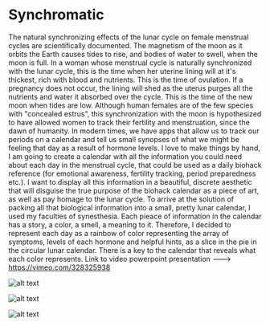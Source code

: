 # Synchromatic 


The natural synchronizing effects of the lunar cycle on female menstrual cycles are scientifically documented. The magnetism of the moon as it orbits the Earth causes tides to rise, and bodies of water to swell, when the moon is full. In a woman whose menstrual cycle is naturally synchronized with the lunar cycle, this is the time when her uterine lining will at it's thickest, rich with blood and nutrients. This is the time of ovulation. If a pregnancy does not occur, the lining will shed as the uterus purges all the nutrients and water it absorbed over the cycle. This is the time of the new moon when tides are low. Although human females are of the few species with "concealed estrus", this synchronization with the moon is hypothesized to have allowed women to track their fertility and menstruation, since the dawn of humanity. In modern times, we have apps that allow us to track our periods on a calendar and tell us small synopses of what we might be feeling that day as a result of hormone levels. I love to make things by hand, I am going to create a calendar with all the information you could need about each day in the menstrual cycle, that could be used as a daily biohack reference (for emotional awareness, fertility tracking, period preparedness etc.).  I want to display all this information in a beautiful, discrete aesthetic that will disguise the true purpose of the biohack calendar as a piece of art, as well as pay homage to the lunar cycle. To arrive at the solution of packing all that biological information into a small, pretty lunar calendar, I used my faculties of synesthesia. Each pieace of information in the calendar has a story, a color, a smell, a meaning to it. Therefore, I decided to represent each day as a rainbow of color representing the array of symptoms, levels of each hormone and helpful hints, as a slice in the pie in the circular lunar calendar. There is a key to the calendar that reveals what each color represents.   Link to video powerpoint presentation --->    https://vimeo.com/328325938

![alt text](https://github.com/sophiaisabelma/Synchromatic2/blob/master/IMG_6152.JPG)

![alt text](https://github.com/sophiaisabelma/Synchromatic2/blob/master/IMG_5932.jpeg)

![alt text](https://github.com/sophiaisabelma/Synchromatic2/blob/master/IMG_6152.JPG)
